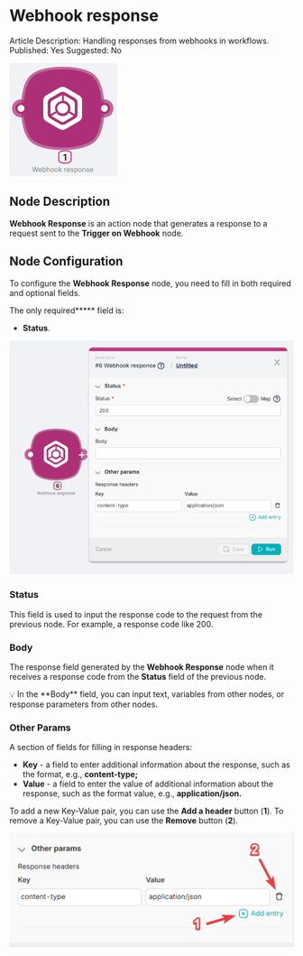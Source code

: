 # Webhook response

Article Description: Handling responses from webhooks in workflows.
Published: Yes
Suggested: No

![Untitled](./webhook_response/untitled.png)

## **Node Description**

**Webhook Response** is an action node that generates a response to a request sent to the **Trigger on Webhook** node.

## **Node Configuration**

To configure the **Webhook Response** node, you need to fill in both required and optional fields.

The only required***** field is:

- **Status**.

![brave_hICYGQL3mf.png](./webhook_response/brave_hicygql3mf.png)

### Status

This field is used to input the response code to the request from the previous node. For example, a response code like 200.

### Body

The response field generated by the **Webhook Response** node when it receives a response code from the **Status** field of the previous node. 

<aside>
💡 In the **Body** field, you can input text, variables from other nodes, or response parameters from other nodes.

</aside>

### Other Params

A section of fields for filling in response headers: 

- **Key** - a field to enter additional information about the response, such as the format, e.g., **content-type;**
- **Value** - a field to enter the value of additional information about the response, such as the format value, e.g., **application/json.**

To add a new Key-Value pair, you can use the **Add a header** button (**1**). To remove a Key-Value pair, you can use the **Remove** button (**2**).  

![brave_DyXe7VPN4a.png](./webhook_response/brave_dyxe7vpn4a.png)
